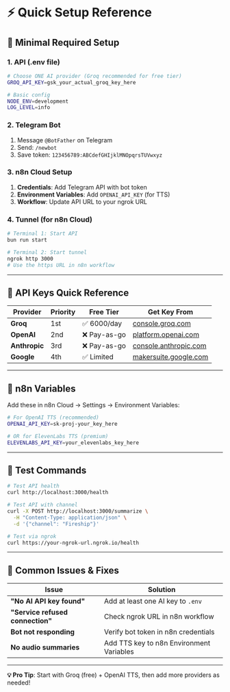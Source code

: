 # ⚡ Quick Setup Reference

## 🚨 **Minimal Required Setup**

### **1. API (.env file)**
```bash
# Choose ONE AI provider (Groq recommended for free tier)
GROQ_API_KEY=gsk_your_actual_groq_key_here

# Basic config
NODE_ENV=development
LOG_LEVEL=info
```

### **2. Telegram Bot**
1. Message `@BotFather` on Telegram
2. Send: `/newbot`
3. Save token: `123456789:ABCdefGHIjklMNOpqrsTUVwxyz`

### **3. n8n Cloud Setup**
1. **Credentials**: Add Telegram API with bot token
2. **Environment Variables**: Add `OPENAI_API_KEY` (for TTS)
3. **Workflow**: Update API URL to your ngrok URL

### **4. Tunnel (for n8n Cloud)**
```bash
# Terminal 1: Start API
bun run start

# Terminal 2: Start tunnel
ngrok http 3000
# Use the https URL in n8n workflow
```

---

## 🔑 **API Keys Quick Reference**

| Provider | Priority | Free Tier | Get Key From |
|----------|----------|-----------|--------------|
| **Groq** | 1st | ✅ 6000/day | [console.groq.com](https://console.groq.com/) |
| **OpenAI** | 2nd | ❌ Pay-as-go | [platform.openai.com](https://platform.openai.com/api-keys) |
| **Anthropic** | 3rd | ❌ Pay-as-go | [console.anthropic.com](https://console.anthropic.com/) |
| **Google** | 4th | ✅ Limited | [makersuite.google.com](https://makersuite.google.com/) |

---

## 📱 **n8n Variables**

Add these in n8n Cloud → Settings → Environment Variables:

```bash
# For OpenAI TTS (recommended)
OPENAI_API_KEY=sk-proj-your_key_here

# OR for ElevenLabs TTS (premium)
ELEVENLABS_API_KEY=your_elevenlabs_key_here
```

---

## 🧪 **Test Commands**

```bash
# Test API health
curl http://localhost:3000/health

# Test API with channel
curl -X POST http://localhost:3000/summarize \
  -H "Content-Type: application/json" \
  -d '{"channel": "Fireship"}'

# Test via ngrok
curl https://your-ngrok-url.ngrok.io/health
```

---

## 🔧 **Common Issues & Fixes**

| Issue | Solution |
|-------|----------|
| **"No AI API key found"** | Add at least one AI key to `.env` |
| **"Service refused connection"** | Check ngrok URL in n8n workflow |
| **Bot not responding** | Verify bot token in n8n credentials |
| **No audio summaries** | Add TTS key to n8n Environment Variables |

---

**💡 Pro Tip**: Start with Groq (free) + OpenAI TTS, then add more providers as needed!